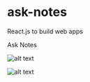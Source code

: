 # ask-notes
React.js to build web apps

Ask Notes

![alt text](https://github.com/nosugarpls/ask-notes/blob/master/AskNotesBeta/public/Header.png?raw=true)

![alt text](https://github.com/nosugarpls/ask-notes/blob/master/AskNotesBeta/public/Notes.png?raw=true)

